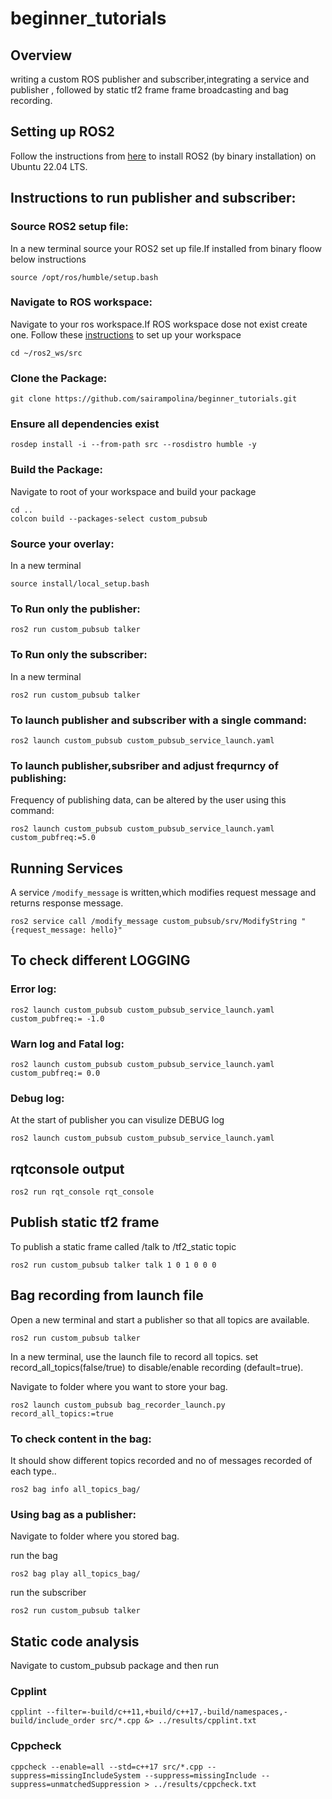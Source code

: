 # beginner_tutorials 

## Overview
writing a custom ROS publisher and subscriber,integrating a service and publisher , followed by static tf2 frame frame broadcasting and bag recording.

## Setting up ROS2
Follow the instructions from [here](http://docs.ros.org/en/humble/Installation.html) to install ROS2 (by binary installation) on Ubuntu 22.04 LTS.

## Instructions to run publisher and subscriber:

### Source ROS2 setup file: 
In a new terminal source your ROS2 set up file.If installed from binary floow below instructions
```
source /opt/ros/humble/setup.bash
```
### Navigate to ROS workspace:
Navigate to your ros workspace.If ROS workspace dose not exist create one. Follow these [instructions](http://docs.ros.org/en/humble/Tutorials/Beginner-Client-Libraries/Creating-A-Workspace/Creating-A-Workspace.html) to set up your workspace
```
cd ~/ros2_ws/src
```

### Clone the Package:
```
git clone https://github.com/sairampolina/beginner_tutorials.git
```
### Ensure all dependencies exist
```
rosdep install -i --from-path src --rosdistro humble -y
```
### Build the Package:
Navigate to root of your workspace and build your package
```
cd ..
colcon build --packages-select custom_pubsub
```

### Source your overlay:
In a new terminal
```
source install/local_setup.bash
```

### To Run only the publisher: 
```
ros2 run custom_pubsub talker
```

### To Run only the subscriber:
In a new terminal
```
ros2 run custom_pubsub talker
```

### To launch publisher and subscriber with a single command:
```
ros2 launch custom_pubsub custom_pubsub_service_launch.yaml
```

### To launch publisher,subsriber and adjust frequrncy of publishing:
Frequency of publishing data, can be altered by the user using this command:
```
ros2 launch custom_pubsub custom_pubsub_service_launch.yaml custom_pubfreq:=5.0
```

## Running Services 
A service ```/modify_message``` is written,which modifies request message and  returns response message.
```
ros2 service call /modify_message custom_pubsub/srv/ModifyString "{request_message: hello}"
```

## To check different LOGGING 
### Error log:
```
ros2 launch custom_pubsub custom_pubsub_service_launch.yaml custom_pubfreq:= -1.0
```
### Warn log and Fatal log:
```
ros2 launch custom_pubsub custom_pubsub_service_launch.yaml custom_pubfreq:= 0.0
```
### Debug log:
At the start of publisher you can visulize DEBUG log
```
ros2 launch custom_pubsub custom_pubsub_service_launch.yaml 
```
## rqtconsole output
```
ros2 run rqt_console rqt_console
```
## Publish static tf2 frame
To publish a static frame called /talk to /tf2_static topic
```
ros2 run custom_pubsub talker talk 1 0 1 0 0 0
```
## Bag recording from launch file
Open a new terminal and start a publisher so that all topics are available.
```
ros2 run custom_pubsub talker
```
In a new terminal, use the launch file to record all topics.
set record_all_topics(false/true) to disable/enable recording (default=true).

Navigate to folder where you want to store your bag.
```
ros2 launch custom_pubsub bag_recorder_launch.py record_all_topics:=true
```
### To check content in the bag:
It should show different topics recorded and no of messages recorded of each type..
```
ros2 bag info all_topics_bag/
```
### Using bag as a publisher:
Navigate to folder where you stored bag.

run the bag
```
ros2 bag play all_topics_bag/
```
run the subscriber
```
ros2 run custom_pubsub talker
```

## Static code analysis
Navigate to custom_pubsub package and then run

### Cpplint
```
cpplint --filter=-build/c++11,+build/c++17,-build/namespaces,-build/include_order src/*.cpp &> ../results/cpplint.txt
```
### Cppcheck
```
cppcheck --enable=all --std=c++17 src/*.cpp --suppress=missingIncludeSystem --suppress=missingInclude --suppress=unmatchedSuppression > ../results/cppcheck.txt
```
